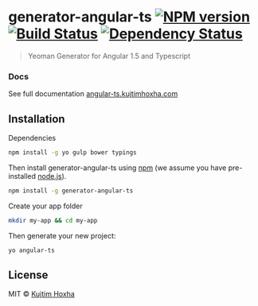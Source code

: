 # generator-angular-ts [![NPM version][npm-image]][npm-url] [![Build Status][travis-image]][travis-url] [![Dependency Status][daviddm-image]][daviddm-url]
> Yeoman Generator for Angular 1.5 and Typescript

### Docs
See full documentation [angular-ts.kujtimhoxha.com](http://angular-ts.kujtimhoxha.com)

## Installation
Dependencies
```bash
npm install -g yo gulp bower typings
```
Then install generator-angular-ts using [npm](https://www.npmjs.com/) (we assume you have pre-installed [node.js](https://nodejs.org/)).

```bash
npm install -g generator-angular-ts
```


Create your app folder 
```bash
mkdir my-app && cd my-app
```

Then generate your new project:

```bash
yo angular-ts
```


## License

MIT © [Kujtim Hoxha](kujtimhoxha.com)


[npm-image]: https://badge.fury.io/js/generator-angular-ts.svg
[npm-url]: https://npmjs.org/package/generator-angular-ts
[travis-image]: https://travis-ci.org/kujtimiihoxha/generator-angular-ts.svg?branch=master
[travis-url]: https://travis-ci.org/kujtimiihoxha/generator-angular-ts
[daviddm-image]: https://david-dm.org/kujtimiihoxha/generator-angular-ts.svg?theme=shields.io
[daviddm-url]: https://david-dm.org/kujtimiihoxha/generator-angular-ts
